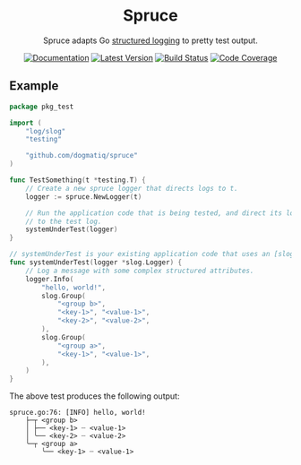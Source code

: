 <div align="center">

# Spruce

Spruce adapts Go [structured logging] to pretty test output.

[![Documentation](https://img.shields.io/badge/go.dev-documentation-007d9c?&style=for-the-badge)](https://pkg.go.dev/github.com/dogmatiq/spruce)
[![Latest Version](https://img.shields.io/github/tag/dogmatiq/spruce.svg?&style=for-the-badge&label=semver)](https://github.com/dogmatiq/spruce/releases)
[![Build Status](https://img.shields.io/github/actions/workflow/status/dogmatiq/spruce/ci.yml?style=for-the-badge&branch=main)](https://github.com/dogmatiq/spruce/actions/workflows/ci.yml)
[![Code Coverage](https://img.shields.io/codecov/c/github/dogmatiq/spruce/main.svg?style=for-the-badge)](https://codecov.io/github/dogmatiq/spruce)

</div>

## Example

```go
package pkg_test

import (
    "log/slog"
    "testing"

    "github.com/dogmatiq/spruce"
)

func TestSomething(t *testing.T) {
    // Create a new spruce logger that directs logs to t.
    logger := spruce.NewLogger(t)

    // Run the application code that is being tested, and direct its log output
    // to the test log.
    systemUnderTest(logger)
}

// systemUnderTest is your existing application code that uses an [slog.Logger].
func systemUnderTest(logger *slog.Logger) {
    // Log a message with some complex structured attributes.
    logger.Info(
		"hello, world!",
		slog.Group(
			"<group b>",
			"<key-1>", "<value-1>",
            "<key-2>", "<value-2>",
		),
		slog.Group(
			"<group a>",
			"<key-1>", "<value-1>",
		),
	)
}
```

The above test produces the following output:

```
spruce.go:76: [INFO] hello, world!
    ├─┬ <group b>
    │ ├── <key-1> ┈ <value-1>
    │ ╰── <key-2> ┈ <value-2>
    ╰─┬ <group a>
        ╰── <key-1> ┈ <value-1>
```

[structured logging]: https://pkg.go.dev/slog
